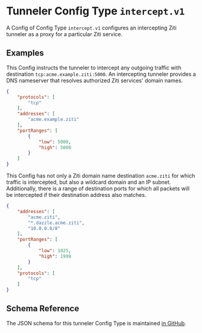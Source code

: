 
# Tunneler Config Type `intercept.v1`

A Config of Config Type `intercept.v1` configures an intercepting Ziti tunneler as a proxy for a particular Ziti service.

## Examples

This Config instructs the tunneler to intercept any outgoing traffic with destination `tcp:acme.example.ziti:5000`. An intercepting tunneler provides a DNS nameserver that resolves authorized Ziti services' domain names.

```json
{
    "protocols": [
        "tcp"
    ],
    "addresses": [
        "acme.example.ziti"
    ],
    "portRanges": [
        {
            "low": 5000,
            "high": 5000
        }
    ]
}
```

This Config has not only a Ziti domain name destination `acme.ziti` for which traffic is intercepted, but also a wildcard domain and an IP subnet. Additionally, there is a range of destination ports for which all packets will be intercepted if their destination address also matches.

```json
{
    "addresses": [
        "acme.ziti",
        "*.dazzle.acme.ziti",
        "10.0.0.0/8"
    ],
    "portRanges": [
        {
            "low": 1025,
            "high": 1999
        }
    ],
    "protocols": [
        "tcp"
    ]
}
```

## Schema Reference

The JSON schema for this tunneler Config Type is maintained [in GitHub](https://github.com/openziti/edge/blob/main/tunnel/entities/intercept.v1.json).
